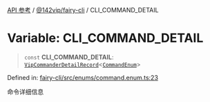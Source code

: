 [API 参考](../../../index.md) / [@142vip/fairy-cli](../index.md) / CLI\_COMMAND\_DETAIL

# Variable: CLI\_COMMAND\_DETAIL

> `const` **CLI\_COMMAND\_DETAIL**: [`VipCommanderDetailRecord`](../../utils/type-aliases/VipCommanderDetailRecord.md)\<[`CommandEnum`](../enumerations/CommandEnum.md)\>

Defined in: [fairy-cli/src/enums/command.enum.ts:23](https://github.com/142vip/core-x/blob/15d5bc9ef4bece78c0e60bdf074a2d245f625100/packages/fairy-cli/src/enums/command.enum.ts#L23)

命令详细信息
